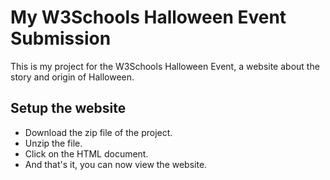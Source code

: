 # My W3Schools Halloween Event Submission

This is my project for the W3Schools Halloween Event, a website about the story and origin of Halloween.

## Setup the website

- Download the zip file of the project.
- Unzip the file.
- Click on the HTML document.
- And that's it, you can now view the website.
